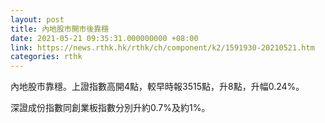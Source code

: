 ```yaml
---
layout: post
title: 內地股市開市後靠穩
date: 2021-05-21 09:35:31.000000000 +08:00
link: https://news.rthk.hk/rthk/ch/component/k2/1591930-20210521.htm
categories: rthk
---
```


內地股市靠穩。上證指數高開4點，較早時報3515點，升8點，升幅0.24%。

深證成份指數同創業板指數分別升約0.7%及約1%。
